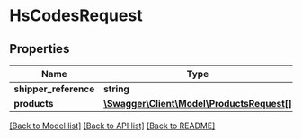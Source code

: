 # HsCodesRequest

## Properties
Name | Type | Description | Notes
------------ | ------------- | ------------- | -------------
**shipper_reference** | **string** |  | [optional] 
**products** | [**\Swagger\Client\Model\ProductsRequest[]**](ProductsRequest.md) |  | 

[[Back to Model list]](../../README.md#documentation-for-models) [[Back to API list]](../../README.md#documentation-for-api-endpoints) [[Back to README]](../../README.md)

